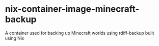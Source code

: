 # nix-container-image-minecraft-backup
A container used for backing up Minecraft worlds using rdiff-backup built using Nix
